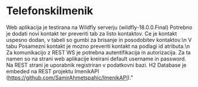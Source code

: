 # TelefonskiImenik
 Web aplikacija je testirana na Wildfly serverju (wildfly-18.0.0.Final)
 Potrebno je dodati novi kontakt ter preveriti tab za listo kontaktov.
 Ce je kontakt uspesno dodan, v tabeli so gumbi za brisanje in posodobitev kontaktov.\n
 V tabu Posamezni kontakt je mozno preveriti kontakt na podlagi id atributa.\n
 Za komunikacijo z REST WS je potrebna autentifikacija in autorizacija. Za ta namen so na strani web aplikacije kreirani default username in password. 
 Na REST strani je uporabnik registriran v podatkovni bazi.
 H2 Database je embeded na REST projektu ImenikAPI (https://github.com/SamirAhmetspahic/ImenikAPI)."
